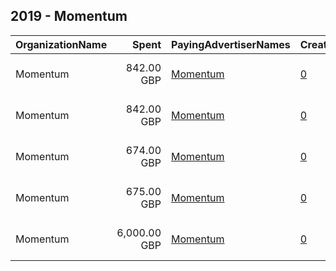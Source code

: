 ## 2019 - Momentum 
|OrganizationName|Spent|PayingAdvertiserNames|CreativeUrls|Impressions|Genders|AgeBrackets|CountryCodes|BillingAddresses|CandidateBallotInformation|
|:---|---:|:---|:---|---:|:---|:---|:---|:---|:---|
|Momentum|842.00 GBP|[Momentum](2019/Momentum.md)|[0](https://www.snap.com/political-ads/asset/55c224decd754bde333b51acadf8e534f51484dc2d333a4749fa6208c7f32daa?mediaType=mp4)|722,025||18+|united kingdom|"Cannon Wharf, Pell Street, Surrey Quays,London,SE85EN,GB"|Momentum General Election|
|Momentum|842.00 GBP|[Momentum](2019/Momentum.md)|[0](https://www.snap.com/political-ads/asset/55c224decd754bde333b51acadf8e534f51484dc2d333a4749fa6208c7f32daa?mediaType=mp4)|722,711||18+|united kingdom|"Cannon Wharf, Pell Street, Surrey Quays,London,SE85EN,GB"|Momentum General Election|
|Momentum|674.00 GBP|[Momentum](2019/Momentum.md)|[0](https://www.snap.com/political-ads/asset/70a2ee4d88afb467ab1a6fd00cf862b7d52ec8219dc7530dd41076a20cb41353?mediaType=mp4)|585,336||18+|united kingdom|"Cannon Wharf, Pell Street, Surrey Quays,London,SE85EN,GB"|Momentum General Election|
|Momentum|675.00 GBP|[Momentum](2019/Momentum.md)|[0](https://www.snap.com/political-ads/asset/70a2ee4d88afb467ab1a6fd00cf862b7d52ec8219dc7530dd41076a20cb41353?mediaType=mp4)|586,034||18+|united kingdom|"Cannon Wharf, Pell Street, Surrey Quays,London,SE85EN,GB"|Momentum General Election|
|Momentum|6,000.00 GBP|[Momentum](2019/Momentum.md)|[0](https://www.snap.com/political-ads/asset/710182f580a11416f54666d92d345d35206494d0f3bf618ef7ecdb6de03171ec?mediaType=mp4)|587,993||18+|united kingdom|"Cannon Wharf, Pell Street, Surrey Quays,London,SE85EN,GB"|Momentum General Election|
